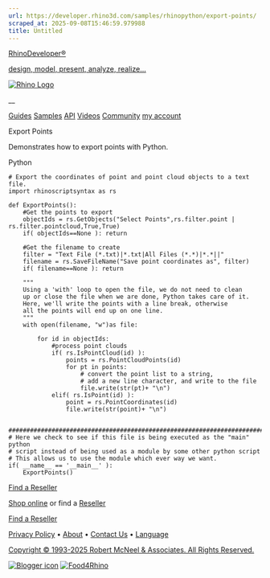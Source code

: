 ```yaml
---
url: https://developer.rhino3d.com/samples/rhinopython/export-points/
scraped_at: 2025-09-08T15:46:59.979988
title: Untitled
---
```


[RhinoDeveloper®](/)

[design, model, present, analyze, realize...](/)

[![Rhino Logo](https://developer.rhino3d.com/images/rhinodevlogo.png)](/)

__

[Guides](https://developer.rhino3d.com/guides)
[Samples](https://developer.rhino3d.com/samples)
[API](https://developer.rhino3d.com/api)
[Videos](https://developer.rhino3d.com/videos)
[Community](https://discourse.mcneel.com/c/rhino-developer) [my account
](https://www.rhino3d.com/my-account/ "Manage your account, licenses, and
teams")

Export Points

Demonstrates how to export points with Python.

Python

    
    
    # Export the coordinates of point and point cloud objects to a text file.
    import rhinoscriptsyntax as rs
    
    def ExportPoints():
        #Get the points to export
        objectIds = rs.GetObjects("Select Points",rs.filter.point | rs.filter.pointcloud,True,True)
        if( objectIds==None ): return
    
        #Get the filename to create
        filter = "Text File (*.txt)|*.txt|All Files (*.*)|*.*||"
        filename = rs.SaveFileName("Save point coordinates as", filter)
        if( filename==None ): return
        
        """
        Using a 'with' loop to open the file, we do not need to clean
        up or close the file when we are done, Python takes care of it.
        Here, we'll write the points with a line break, otherwise
        all the points will end up on one line.
        """
        with open(filename, "w")as file:
            
            for id in objectIds:
                #process point clouds
                if( rs.IsPointCloud(id) ):
                    points = rs.PointCloudPoints(id)
                    for pt in points:
                        # convert the point list to a string, 
                        # add a new line character, and write to the file
                        file.write(str(pt)+ "\n")
                elif( rs.IsPoint(id) ):
                    point = rs.PointCoordinates(id)
                    file.write(str(point)+ "\n")
        
    
    ##########################################################################
    # Here we check to see if this file is being executed as the "main" python
    # script instead of being used as a module by some other python script
    # This allows us to use the module which ever way we want.
    if( __name__ == '__main__' ):
        ExportPoints()
    

[Find a Reseller](https://www.rhino3d.com/sales)

[Shop online](https://www.rhino3d.com/store) or find a
[Reseller](https://www.rhino3d.com/sales)

[Find a Reseller](https://www.rhino3d.com/sales)

[Privacy Policy](https://www.rhino3d.com/privacy) •
[About](https://www.rhino3d.com/mcneel/about) • [Contact
Us](https://www.rhino3d.com/mcneel/contact) • [
Language](https://www.rhino3d.com/language "Change to a different region or
language")

[Copyright © 1993-2025 Robert McNeel & Associates. All Rights
Reserved.](https://www.rhino3d.com/mcneel/about)

[](https://www.facebook.com/McNeelRhinoceros/)
[](https://twitter.com/bobmcneel) [](https://www.linkedin.com/groups/75313/)
[](https://www.youtube.com/user/RhinoGuide/videos) [](https://vimeo.com/rhino)
[![Blogger
icon](https://developer.rhino3d.com/images/blogger.svg)](http://blog.rhino3d.com/)
[![Food4Rhino](https://developer.rhino3d.com/images/f4r_icon_01.svg)](https://www.food4rhino.com)

